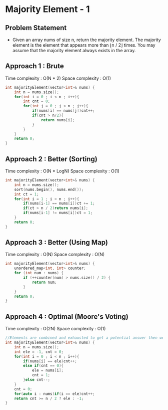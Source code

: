 # Majority Element - 1

## Problem Statement

- Given an array nums of size n, return the majority element. The majority element is the element that appears more than ⌊n / 2⌋ times. You may assume that the majority element always exists in the array.

## Approach 1 : Brute

Time complexity : O(N \* 2) 
Space complexity : O(1)

```cpp
int majorityElement(vector<int>& nums) {
    int n = nums.size();
    for(int i = 0 ; i < n ; i++){
        int cnt = 0;
        for(int j = 0 ; j < n ; j++){
            if(nums[i] == nums[j])cnt++;
            if(cnt > n/2){
                return nums[i];
            }
        }
    }
    return 0;
}
```

## Approach 2 : Better (Sorting)

Time complexity : O(N \* LogN) 
Space complexity : O(1)

```cpp
int majorityElement(vector<int>& nums) {
    int n = nums.size();
    sort(nums.begin(), nums.end());
    int ct = 1;
    for(int i = 1 ; i < n ; i++){
        if(nums[i-1] == nums[i])ct += 1;            
        if(ct > n / 2)return nums[i];
        if(nums[i-1] != nums[i])ct = 1;
    }
    return 0;
}
```

## Approach 3 : Better (Using Map)

Time complexity : O(N) 
Space complexity : O(N)

```cpp
int majorityElement(vector<int>& nums) {
    unordered_map<int, int> counter;
    for (int num : nums) {
        if (++counter[num] > nums.size() / 2) {
            return num;
        }
    }
    return 0;
}
```

## Approach 4 : Optimal (Moore's Voting)

Time complexity : O(2N) 
Space complexity : O(1)

```cpp
//Elements are combined and exhausted to get a potential answer then we iterate once again to confirm it
int majorityElement(vector<int>& nums) {
    int n = nums.size();
    int ele = -1, cnt = 0;
    for(int i = 0 ; i < n ; i++){
        if(nums[i] == ele)cnt++;
        else if(cnt == 0){
            ele = nums[i];
            cnt = 1;
        }else cnt--;
    }
    cnt = 0;
    for(auto i : nums)if(i == ele)cnt++;
    return cnt >= n / 2 ? ele : -1;
}
```





